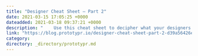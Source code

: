 ```yaml
---
title: "Designer Cheat Sheet — Part 2"
date: 2021-03-15 17:05:25 +0000
dateadded: 2021-03-18 09:37:21 +0000
description: "    Use this cheat sheet to decipher what your designers are really saying  Continue reading on Prototypr »  "
link: "https://blog.prototypr.io/designer-cheat-sheet-part-2-d39a56426edd?source=rss----eb297ea1161a---4"
category:
directory: _directory/prototypr.md
---
```

